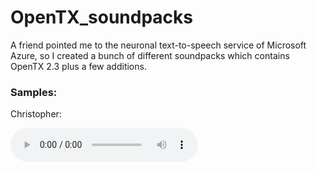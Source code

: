 # OpenTX_soundpacks

A friend pointed me to the neuronal text-to-speech service of Microsoft Azure, so I created a bunch of different soundpacks which contains OpenTX 2.3 plus a few additions.

### Samples:

Christopher: 

<audio controls=true src="samples/welcome_christopher.wav"/>

<audio controls=true src="samples/welcome_christopher.mp4"/>

softer Christopher:

 <audio controls=true src="samples/welcome_christopher_soft.wav"/>

Michelle: 

<audio controls=true src="samples/welcome_michelle.wav"/>

Aria: 

<audio controls=true src="samples/welcome_aria.wav"/>